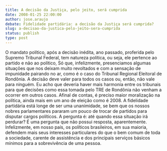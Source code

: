```yaml
---
title: A decisão da Justiça, pelo jeito, será cumprida
date: 2008-01-25 22:00:00
author: jose.araujo
debate: Fidelidade partidária: a decisão da Justiça será cumprida?
slug: a-decisao-da-justica-pelo-jeito-sera-cumprida
status: publish 
type: post
---
```


O mandato político, após a decisão inédita, ano passado, proferida pelo Supremo Tribunal Federal, tem natureza política, ou seja, ele pertence ao partido e não ao político, Só que, infelizmente, presenciamos algumas situações que nos deixam muito revoltados e com a sensação de impunidade pairando no ar, como é o caso do Tribunal Regional Eleitoral de Rondônia. A decisão deve valer para todos os casos ou, então, não vale para ninguém. Eu acho que deveria haver mais harmonia entre os tribunais para que decisões como essa tomada pelo TRE de Rondônia não venham a ocorrer em outros casos. Afinal de contas, é preciso maior moralização na política, ainda mais em um ano de eleição como é 2008. A fidelidade partidária está longe de ser uma unanimidade, se bem que os nossos nobres parlamentares pararam um pouco de trocar de partidos para disputar cargos políticos. A pergunta é: até quando essa situação irá perdurar? É uma pergunta que não possui resposta, aparentemente. Infelizmente, em nosso país, os políticos brasileiros, em sua maioria, defendem mais seus interesses particulares do que o bem comum de toda a sociedade, carente de assistência e dos principais serviços básicos mínimos para a sobrevivência de uma pessoa.
